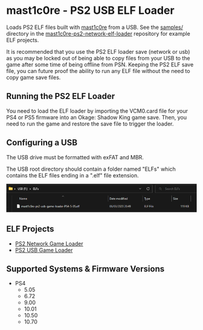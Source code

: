 # mast1c0re - PS2 USB ELF Loader

Loads PS2 ELF files built with [mast1c0re](https://github.com/McCaulay/mast1c0re) from a USB. See the [samples/](https://github.com/McCaulay/mast1c0re-ps2-network-elf-loader/tree/master/samples) directory in the [mast1c0re-ps2-network-elf-loader](https://github.com/McCaulay/mast1c0re-ps2-network-elf-loader/) repository for example ELF projects.

It is recommended that you use the PS2 ELF loader save (network or usb) as you may be locked out of being able to copy files from your USB to the game after some time of being offline from PSN. Keeping the PS2 ELF save file, you can future proof the ability to run any ELF file without the need to copy game save files.

## Running the PS2 ELF Loader

You need to load the ELF loader by importing the VCM0.card file for your PS4 or PS5 firmware into an Okage: Shadow King game save. Then, you need to run the game and restore the save file to trigger the loader.

## Configuring a USB

The USB drive must be formatted with exFAT and MBR.

The USB root directory should contain a folder named "ELFs" which contains the ELF files ending in a ".elf" file extension.

![USB ELF Files](./img/usb-elfs.png)

## ELF Projects
* [PS2 Network Game Loader](https://github.com/McCaulay/mast1c0re-ps2-network-game-loader)
* [PS2 USB Game Loader](https://github.com/McCaulay/mast1c0re-ps2-usb-game-loader)

## Supported Systems & Firmware Versions
* PS4
  * 5.05
  * 6.72
  * 9.00
  * 10.01
  * 10.50
  * 10.70